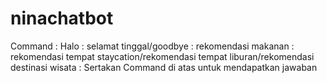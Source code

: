 # ninachatbot
Command :  Halo : selamat tinggal/goodbye : rekomendasi makanan : rekomendasi tempat staycation/rekomendasi tempat liburan/rekomendasi destinasi wisata :  Sertakan Command di atas untuk mendapatkan jawaban
